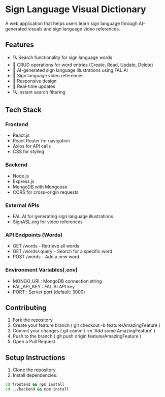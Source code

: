 # Sign Language Visual Dictionary

A web application that helps users learn sign language through AI-generated visuals and sign language video references.

## Features

- 🔍 Search functionality for sign language words
- 📝 CRUD operations for word entries (Create, Read, Update, Delete)
- 🎨 AI-generated sign language illustrations using FAL.AI
- 🎥 Sign language video references
- 📱 Responsive design
- 🔄 Real-time updates
- 🔍 Instant search filtering

## Tech Stack

### Frontend
- React.js
- React Router for navigation
- Axios for API calls
- CSS for styling

### Backend
- Node.js
- Express.js
- MongoDB with Mongoose
- CORS for cross-origin requests

### External APIs
- FAL.AI for generating sign language illustrations
- SignASL.org for video references

### API Endpoints (Words)
- GET /words - Retrieve all words
- GET /words/:query - Search for a specific word
- POST /words - Add a new word
  
### Environment Variables(.env)
- MONGO_URI : MongoDB connection string
- FAL_API_KEY : FAL.AI API key
- PORT : Server port (default: 3000)
  
## Contributing
1. Fork the repository
2. Create your feature branch ( git checkout -b feature/AmazingFeature )
3. Commit your changes ( git commit -m 'Add some AmazingFeature' )
4. Push to the branch ( git push origin feature/AmazingFeature )
5. Open a Pull Request

## Setup Instructions
1. Clone the repository
2. Install dependencies:
```bash
cd frontend && npm install
cd ../backend && npm install
